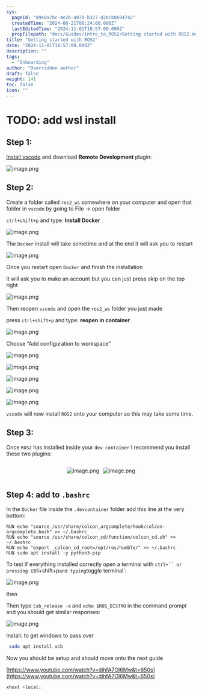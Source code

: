 ```yaml
---
sys:
  pageId: "89e0a78c-4e2b-4070-b327-d28cb0694742"
  createdTime: "2024-08-21T00:24:00.000Z"
  lastEditedTime: "2024-11-01T18:57:00.000Z"
  propFilepath: "docs/Guides/intro_to_ROS2/Getting started with ROS2.md"
title: "Getting started with ROS2"
date: "2024-11-01T18:57:00.000Z"
description: ""
tags:
  - "Onboarding"
author: "Overridden author"
draft: false
weight: 141
toc: false
icon: ""
---
```


# TODO: add wsl install

## Step 1:

[Install vscode](https://code.visualstudio.com/download) and download **Remote Development** plugin:

![image.png](https://prod-files-secure.s3.us-west-2.amazonaws.com/d518164a-d88e-44d1-a4ee-3adb3bd8bce0/efb52993-1881-4a40-b95e-6f020334f022/image.png?X-Amz-Algorithm=AWS4-HMAC-SHA256&X-Amz-Content-Sha256=UNSIGNED-PAYLOAD&X-Amz-Credential=ASIAZI2LB466SFCNPY2M%2F20250401%2Fus-west-2%2Fs3%2Faws4_request&X-Amz-Date=20250401T110110Z&X-Amz-Expires=3600&X-Amz-Security-Token=IQoJb3JpZ2luX2VjEFMaCXVzLXdlc3QtMiJHMEUCICpidLR%2FaHotqTryaswAFuI26OoMFdyBKPqj1eJ6NgGuAiEA%2FdZ2M4TdfAQ79KRGy1qYv7PXBVJzvQmo2uvTzvKuQFQqiAQIvP%2F%2F%2F%2F%2F%2F%2F%2F%2F%2FARAAGgw2Mzc0MjMxODM4MDUiDB0waa0tXyTw6BFt6yrcA6NndtPkRhtjpld4S5C4dahpxFxOslFKMsOyg4CwVUynBO3kr0Vx3d7mRi2jfyOm9ehSbNY7%2BhiQciXnV3ys7OaWGNcTgd1QLyxb%2FfOFWQRSh6slkKAz2O04Nn0yFX9jfGqLGeaGm9pTA2laDwX9Wv16ywn2JJmsDtEY9YmHCkBB8s0tN%2BxvR57efwz%2FqCrDErnUmCuNQwcboQjfm1OBQGTIGn1%2BPoNXwBcYRkyJjl%2FQV06ZA8HKB6b8kyLcH1PpebSu0R8O3Rj1ScdYmYQJrhW%2FVNuheAlwHBkYYIdqOu4Rif8MY5qbPkf0oU5PEXehzxKDhe5ycM7gyJr9a6OmOhakGXvt1CGbrMOzpHusJjt3%2BpYK0uvbGMyj8QlGx6%2BACZMfZw56yXqvjL2ZpVifZne%2F%2FEs7Lo7gETd1ydgpIC%2FlnW8u3VcXLMKi8YMbc8SB%2Brv6NFD5x1L67sAhw9EKK46NHy0AsCwILgH%2FmGQwzxtlJumGkVAewxUZvLZk72jRY40bkOgQAz4qWBSTdTXCBS1Eue%2B%2BUpK56BzAOI8FrpmVVhlopdo8VE3qJhEB%2BRu90fg4HA9Accx0S9b2UJJX0JW6FiP61wQdR7qCUj7MF0FC8wINrRESVxBPcV1gMOSDr78GOqUBaRFqrrG6Z4rWxgfD0eukWzwm11fCnWdwr2uJpTDXDhAA90nqrNRFMjOyazdXVRvtFcOudIHQlB4yw5soCwgwXYukWENFC3WJ7rmIwSUyXU5JLH6DZkSXYzOshAZnr41I8Z2tPtkf2BtOzbaEA3zGpS%2BagE6X8reT5Orms%2BTR7LjI6JLXiMqLMKPtSCxJLfojWc3hXUH2sbM9cnYttS%2B%2F8Hp1E2LB&X-Amz-Signature=600b7fd216ff4685393947b5b1cb663378316fbcc5716a5f2bf7032c3dd138cb&X-Amz-SignedHeaders=host&x-id=GetObject)

## Step 2:

Create a folder called `ros2_ws` somewhere on your computer and open that folder in `vscode` by going to File → open folder 

`ctrl+shift+p` and type: **Install Docker**

![image.png](https://prod-files-secure.s3.us-west-2.amazonaws.com/d518164a-d88e-44d1-a4ee-3adb3bd8bce0/2269dc0e-1cd5-47ff-bceb-c04ad9b2eab0/image.png?X-Amz-Algorithm=AWS4-HMAC-SHA256&X-Amz-Content-Sha256=UNSIGNED-PAYLOAD&X-Amz-Credential=ASIAZI2LB466SFCNPY2M%2F20250401%2Fus-west-2%2Fs3%2Faws4_request&X-Amz-Date=20250401T110110Z&X-Amz-Expires=3600&X-Amz-Security-Token=IQoJb3JpZ2luX2VjEFMaCXVzLXdlc3QtMiJHMEUCICpidLR%2FaHotqTryaswAFuI26OoMFdyBKPqj1eJ6NgGuAiEA%2FdZ2M4TdfAQ79KRGy1qYv7PXBVJzvQmo2uvTzvKuQFQqiAQIvP%2F%2F%2F%2F%2F%2F%2F%2F%2F%2FARAAGgw2Mzc0MjMxODM4MDUiDB0waa0tXyTw6BFt6yrcA6NndtPkRhtjpld4S5C4dahpxFxOslFKMsOyg4CwVUynBO3kr0Vx3d7mRi2jfyOm9ehSbNY7%2BhiQciXnV3ys7OaWGNcTgd1QLyxb%2FfOFWQRSh6slkKAz2O04Nn0yFX9jfGqLGeaGm9pTA2laDwX9Wv16ywn2JJmsDtEY9YmHCkBB8s0tN%2BxvR57efwz%2FqCrDErnUmCuNQwcboQjfm1OBQGTIGn1%2BPoNXwBcYRkyJjl%2FQV06ZA8HKB6b8kyLcH1PpebSu0R8O3Rj1ScdYmYQJrhW%2FVNuheAlwHBkYYIdqOu4Rif8MY5qbPkf0oU5PEXehzxKDhe5ycM7gyJr9a6OmOhakGXvt1CGbrMOzpHusJjt3%2BpYK0uvbGMyj8QlGx6%2BACZMfZw56yXqvjL2ZpVifZne%2F%2FEs7Lo7gETd1ydgpIC%2FlnW8u3VcXLMKi8YMbc8SB%2Brv6NFD5x1L67sAhw9EKK46NHy0AsCwILgH%2FmGQwzxtlJumGkVAewxUZvLZk72jRY40bkOgQAz4qWBSTdTXCBS1Eue%2B%2BUpK56BzAOI8FrpmVVhlopdo8VE3qJhEB%2BRu90fg4HA9Accx0S9b2UJJX0JW6FiP61wQdR7qCUj7MF0FC8wINrRESVxBPcV1gMOSDr78GOqUBaRFqrrG6Z4rWxgfD0eukWzwm11fCnWdwr2uJpTDXDhAA90nqrNRFMjOyazdXVRvtFcOudIHQlB4yw5soCwgwXYukWENFC3WJ7rmIwSUyXU5JLH6DZkSXYzOshAZnr41I8Z2tPtkf2BtOzbaEA3zGpS%2BagE6X8reT5Orms%2BTR7LjI6JLXiMqLMKPtSCxJLfojWc3hXUH2sbM9cnYttS%2B%2F8Hp1E2LB&X-Amz-Signature=c88552d6b7beef43bf6d888d4331be5269adc590081c8b21e7ef13cbdffc3679&X-Amz-SignedHeaders=host&x-id=GetObject)

The `Docker` install will take sometime and at the end it will ask you to restart

![image.png](https://prod-files-secure.s3.us-west-2.amazonaws.com/d518164a-d88e-44d1-a4ee-3adb3bd8bce0/ed233f78-be33-4b1f-b89c-9c346c0e961e/image.png?X-Amz-Algorithm=AWS4-HMAC-SHA256&X-Amz-Content-Sha256=UNSIGNED-PAYLOAD&X-Amz-Credential=ASIAZI2LB466SFCNPY2M%2F20250401%2Fus-west-2%2Fs3%2Faws4_request&X-Amz-Date=20250401T110110Z&X-Amz-Expires=3600&X-Amz-Security-Token=IQoJb3JpZ2luX2VjEFMaCXVzLXdlc3QtMiJHMEUCICpidLR%2FaHotqTryaswAFuI26OoMFdyBKPqj1eJ6NgGuAiEA%2FdZ2M4TdfAQ79KRGy1qYv7PXBVJzvQmo2uvTzvKuQFQqiAQIvP%2F%2F%2F%2F%2F%2F%2F%2F%2F%2FARAAGgw2Mzc0MjMxODM4MDUiDB0waa0tXyTw6BFt6yrcA6NndtPkRhtjpld4S5C4dahpxFxOslFKMsOyg4CwVUynBO3kr0Vx3d7mRi2jfyOm9ehSbNY7%2BhiQciXnV3ys7OaWGNcTgd1QLyxb%2FfOFWQRSh6slkKAz2O04Nn0yFX9jfGqLGeaGm9pTA2laDwX9Wv16ywn2JJmsDtEY9YmHCkBB8s0tN%2BxvR57efwz%2FqCrDErnUmCuNQwcboQjfm1OBQGTIGn1%2BPoNXwBcYRkyJjl%2FQV06ZA8HKB6b8kyLcH1PpebSu0R8O3Rj1ScdYmYQJrhW%2FVNuheAlwHBkYYIdqOu4Rif8MY5qbPkf0oU5PEXehzxKDhe5ycM7gyJr9a6OmOhakGXvt1CGbrMOzpHusJjt3%2BpYK0uvbGMyj8QlGx6%2BACZMfZw56yXqvjL2ZpVifZne%2F%2FEs7Lo7gETd1ydgpIC%2FlnW8u3VcXLMKi8YMbc8SB%2Brv6NFD5x1L67sAhw9EKK46NHy0AsCwILgH%2FmGQwzxtlJumGkVAewxUZvLZk72jRY40bkOgQAz4qWBSTdTXCBS1Eue%2B%2BUpK56BzAOI8FrpmVVhlopdo8VE3qJhEB%2BRu90fg4HA9Accx0S9b2UJJX0JW6FiP61wQdR7qCUj7MF0FC8wINrRESVxBPcV1gMOSDr78GOqUBaRFqrrG6Z4rWxgfD0eukWzwm11fCnWdwr2uJpTDXDhAA90nqrNRFMjOyazdXVRvtFcOudIHQlB4yw5soCwgwXYukWENFC3WJ7rmIwSUyXU5JLH6DZkSXYzOshAZnr41I8Z2tPtkf2BtOzbaEA3zGpS%2BagE6X8reT5Orms%2BTR7LjI6JLXiMqLMKPtSCxJLfojWc3hXUH2sbM9cnYttS%2B%2F8Hp1E2LB&X-Amz-Signature=2c465536a7cca06dd87a64d720b1c01dbb3b894b6fc9fe15a565919b000dd3b5&X-Amz-SignedHeaders=host&x-id=GetObject)

Once you restart open `Docker` and finish the installation

It will ask you to make an account but you can just press skip on the top right

![image.png](https://prod-files-secure.s3.us-west-2.amazonaws.com/d518164a-d88e-44d1-a4ee-3adb3bd8bce0/21010ad9-1659-4fd9-9f59-9932a09b2a3d/image.png?X-Amz-Algorithm=AWS4-HMAC-SHA256&X-Amz-Content-Sha256=UNSIGNED-PAYLOAD&X-Amz-Credential=ASIAZI2LB466SFCNPY2M%2F20250401%2Fus-west-2%2Fs3%2Faws4_request&X-Amz-Date=20250401T110110Z&X-Amz-Expires=3600&X-Amz-Security-Token=IQoJb3JpZ2luX2VjEFMaCXVzLXdlc3QtMiJHMEUCICpidLR%2FaHotqTryaswAFuI26OoMFdyBKPqj1eJ6NgGuAiEA%2FdZ2M4TdfAQ79KRGy1qYv7PXBVJzvQmo2uvTzvKuQFQqiAQIvP%2F%2F%2F%2F%2F%2F%2F%2F%2F%2FARAAGgw2Mzc0MjMxODM4MDUiDB0waa0tXyTw6BFt6yrcA6NndtPkRhtjpld4S5C4dahpxFxOslFKMsOyg4CwVUynBO3kr0Vx3d7mRi2jfyOm9ehSbNY7%2BhiQciXnV3ys7OaWGNcTgd1QLyxb%2FfOFWQRSh6slkKAz2O04Nn0yFX9jfGqLGeaGm9pTA2laDwX9Wv16ywn2JJmsDtEY9YmHCkBB8s0tN%2BxvR57efwz%2FqCrDErnUmCuNQwcboQjfm1OBQGTIGn1%2BPoNXwBcYRkyJjl%2FQV06ZA8HKB6b8kyLcH1PpebSu0R8O3Rj1ScdYmYQJrhW%2FVNuheAlwHBkYYIdqOu4Rif8MY5qbPkf0oU5PEXehzxKDhe5ycM7gyJr9a6OmOhakGXvt1CGbrMOzpHusJjt3%2BpYK0uvbGMyj8QlGx6%2BACZMfZw56yXqvjL2ZpVifZne%2F%2FEs7Lo7gETd1ydgpIC%2FlnW8u3VcXLMKi8YMbc8SB%2Brv6NFD5x1L67sAhw9EKK46NHy0AsCwILgH%2FmGQwzxtlJumGkVAewxUZvLZk72jRY40bkOgQAz4qWBSTdTXCBS1Eue%2B%2BUpK56BzAOI8FrpmVVhlopdo8VE3qJhEB%2BRu90fg4HA9Accx0S9b2UJJX0JW6FiP61wQdR7qCUj7MF0FC8wINrRESVxBPcV1gMOSDr78GOqUBaRFqrrG6Z4rWxgfD0eukWzwm11fCnWdwr2uJpTDXDhAA90nqrNRFMjOyazdXVRvtFcOudIHQlB4yw5soCwgwXYukWENFC3WJ7rmIwSUyXU5JLH6DZkSXYzOshAZnr41I8Z2tPtkf2BtOzbaEA3zGpS%2BagE6X8reT5Orms%2BTR7LjI6JLXiMqLMKPtSCxJLfojWc3hXUH2sbM9cnYttS%2B%2F8Hp1E2LB&X-Amz-Signature=fd2e482d78a5404f7d3989c4edd16867ff9316efb41363e6d52158f815f8071f&X-Amz-SignedHeaders=host&x-id=GetObject)

Then reopen `vscode` and open the `ros2_ws` folder you just made

press `ctrl+shift+p` and type: **reopen in container**

![image.png](https://prod-files-secure.s3.us-west-2.amazonaws.com/d518164a-d88e-44d1-a4ee-3adb3bd8bce0/4e93b8c2-41ad-488c-8095-c74205196118/image.png?X-Amz-Algorithm=AWS4-HMAC-SHA256&X-Amz-Content-Sha256=UNSIGNED-PAYLOAD&X-Amz-Credential=ASIAZI2LB466SFCNPY2M%2F20250401%2Fus-west-2%2Fs3%2Faws4_request&X-Amz-Date=20250401T110110Z&X-Amz-Expires=3600&X-Amz-Security-Token=IQoJb3JpZ2luX2VjEFMaCXVzLXdlc3QtMiJHMEUCICpidLR%2FaHotqTryaswAFuI26OoMFdyBKPqj1eJ6NgGuAiEA%2FdZ2M4TdfAQ79KRGy1qYv7PXBVJzvQmo2uvTzvKuQFQqiAQIvP%2F%2F%2F%2F%2F%2F%2F%2F%2F%2FARAAGgw2Mzc0MjMxODM4MDUiDB0waa0tXyTw6BFt6yrcA6NndtPkRhtjpld4S5C4dahpxFxOslFKMsOyg4CwVUynBO3kr0Vx3d7mRi2jfyOm9ehSbNY7%2BhiQciXnV3ys7OaWGNcTgd1QLyxb%2FfOFWQRSh6slkKAz2O04Nn0yFX9jfGqLGeaGm9pTA2laDwX9Wv16ywn2JJmsDtEY9YmHCkBB8s0tN%2BxvR57efwz%2FqCrDErnUmCuNQwcboQjfm1OBQGTIGn1%2BPoNXwBcYRkyJjl%2FQV06ZA8HKB6b8kyLcH1PpebSu0R8O3Rj1ScdYmYQJrhW%2FVNuheAlwHBkYYIdqOu4Rif8MY5qbPkf0oU5PEXehzxKDhe5ycM7gyJr9a6OmOhakGXvt1CGbrMOzpHusJjt3%2BpYK0uvbGMyj8QlGx6%2BACZMfZw56yXqvjL2ZpVifZne%2F%2FEs7Lo7gETd1ydgpIC%2FlnW8u3VcXLMKi8YMbc8SB%2Brv6NFD5x1L67sAhw9EKK46NHy0AsCwILgH%2FmGQwzxtlJumGkVAewxUZvLZk72jRY40bkOgQAz4qWBSTdTXCBS1Eue%2B%2BUpK56BzAOI8FrpmVVhlopdo8VE3qJhEB%2BRu90fg4HA9Accx0S9b2UJJX0JW6FiP61wQdR7qCUj7MF0FC8wINrRESVxBPcV1gMOSDr78GOqUBaRFqrrG6Z4rWxgfD0eukWzwm11fCnWdwr2uJpTDXDhAA90nqrNRFMjOyazdXVRvtFcOudIHQlB4yw5soCwgwXYukWENFC3WJ7rmIwSUyXU5JLH6DZkSXYzOshAZnr41I8Z2tPtkf2BtOzbaEA3zGpS%2BagE6X8reT5Orms%2BTR7LjI6JLXiMqLMKPtSCxJLfojWc3hXUH2sbM9cnYttS%2B%2F8Hp1E2LB&X-Amz-Signature=8624e5d5a2ba2c092cb56c78c13608f8a73cee152961a92b9f5c98a9a94d3e8a&X-Amz-SignedHeaders=host&x-id=GetObject)

Choose “Add configuration to workspace”

![image.png](https://prod-files-secure.s3.us-west-2.amazonaws.com/d518164a-d88e-44d1-a4ee-3adb3bd8bce0/9560b282-5060-4989-ba37-97e7b2c22476/image.png?X-Amz-Algorithm=AWS4-HMAC-SHA256&X-Amz-Content-Sha256=UNSIGNED-PAYLOAD&X-Amz-Credential=ASIAZI2LB466SFCNPY2M%2F20250401%2Fus-west-2%2Fs3%2Faws4_request&X-Amz-Date=20250401T110110Z&X-Amz-Expires=3600&X-Amz-Security-Token=IQoJb3JpZ2luX2VjEFMaCXVzLXdlc3QtMiJHMEUCICpidLR%2FaHotqTryaswAFuI26OoMFdyBKPqj1eJ6NgGuAiEA%2FdZ2M4TdfAQ79KRGy1qYv7PXBVJzvQmo2uvTzvKuQFQqiAQIvP%2F%2F%2F%2F%2F%2F%2F%2F%2F%2FARAAGgw2Mzc0MjMxODM4MDUiDB0waa0tXyTw6BFt6yrcA6NndtPkRhtjpld4S5C4dahpxFxOslFKMsOyg4CwVUynBO3kr0Vx3d7mRi2jfyOm9ehSbNY7%2BhiQciXnV3ys7OaWGNcTgd1QLyxb%2FfOFWQRSh6slkKAz2O04Nn0yFX9jfGqLGeaGm9pTA2laDwX9Wv16ywn2JJmsDtEY9YmHCkBB8s0tN%2BxvR57efwz%2FqCrDErnUmCuNQwcboQjfm1OBQGTIGn1%2BPoNXwBcYRkyJjl%2FQV06ZA8HKB6b8kyLcH1PpebSu0R8O3Rj1ScdYmYQJrhW%2FVNuheAlwHBkYYIdqOu4Rif8MY5qbPkf0oU5PEXehzxKDhe5ycM7gyJr9a6OmOhakGXvt1CGbrMOzpHusJjt3%2BpYK0uvbGMyj8QlGx6%2BACZMfZw56yXqvjL2ZpVifZne%2F%2FEs7Lo7gETd1ydgpIC%2FlnW8u3VcXLMKi8YMbc8SB%2Brv6NFD5x1L67sAhw9EKK46NHy0AsCwILgH%2FmGQwzxtlJumGkVAewxUZvLZk72jRY40bkOgQAz4qWBSTdTXCBS1Eue%2B%2BUpK56BzAOI8FrpmVVhlopdo8VE3qJhEB%2BRu90fg4HA9Accx0S9b2UJJX0JW6FiP61wQdR7qCUj7MF0FC8wINrRESVxBPcV1gMOSDr78GOqUBaRFqrrG6Z4rWxgfD0eukWzwm11fCnWdwr2uJpTDXDhAA90nqrNRFMjOyazdXVRvtFcOudIHQlB4yw5soCwgwXYukWENFC3WJ7rmIwSUyXU5JLH6DZkSXYzOshAZnr41I8Z2tPtkf2BtOzbaEA3zGpS%2BagE6X8reT5Orms%2BTR7LjI6JLXiMqLMKPtSCxJLfojWc3hXUH2sbM9cnYttS%2B%2F8Hp1E2LB&X-Amz-Signature=967916e49158c8de2a50f1ab793fc163f6879a4c91457ea8d1ca13e32330a814&X-Amz-SignedHeaders=host&x-id=GetObject)

![image.png](https://prod-files-secure.s3.us-west-2.amazonaws.com/d518164a-d88e-44d1-a4ee-3adb3bd8bce0/2ee63f81-886b-48e8-a553-dc6e5eac99e4/image.png?X-Amz-Algorithm=AWS4-HMAC-SHA256&X-Amz-Content-Sha256=UNSIGNED-PAYLOAD&X-Amz-Credential=ASIAZI2LB466SFCNPY2M%2F20250401%2Fus-west-2%2Fs3%2Faws4_request&X-Amz-Date=20250401T110110Z&X-Amz-Expires=3600&X-Amz-Security-Token=IQoJb3JpZ2luX2VjEFMaCXVzLXdlc3QtMiJHMEUCICpidLR%2FaHotqTryaswAFuI26OoMFdyBKPqj1eJ6NgGuAiEA%2FdZ2M4TdfAQ79KRGy1qYv7PXBVJzvQmo2uvTzvKuQFQqiAQIvP%2F%2F%2F%2F%2F%2F%2F%2F%2F%2FARAAGgw2Mzc0MjMxODM4MDUiDB0waa0tXyTw6BFt6yrcA6NndtPkRhtjpld4S5C4dahpxFxOslFKMsOyg4CwVUynBO3kr0Vx3d7mRi2jfyOm9ehSbNY7%2BhiQciXnV3ys7OaWGNcTgd1QLyxb%2FfOFWQRSh6slkKAz2O04Nn0yFX9jfGqLGeaGm9pTA2laDwX9Wv16ywn2JJmsDtEY9YmHCkBB8s0tN%2BxvR57efwz%2FqCrDErnUmCuNQwcboQjfm1OBQGTIGn1%2BPoNXwBcYRkyJjl%2FQV06ZA8HKB6b8kyLcH1PpebSu0R8O3Rj1ScdYmYQJrhW%2FVNuheAlwHBkYYIdqOu4Rif8MY5qbPkf0oU5PEXehzxKDhe5ycM7gyJr9a6OmOhakGXvt1CGbrMOzpHusJjt3%2BpYK0uvbGMyj8QlGx6%2BACZMfZw56yXqvjL2ZpVifZne%2F%2FEs7Lo7gETd1ydgpIC%2FlnW8u3VcXLMKi8YMbc8SB%2Brv6NFD5x1L67sAhw9EKK46NHy0AsCwILgH%2FmGQwzxtlJumGkVAewxUZvLZk72jRY40bkOgQAz4qWBSTdTXCBS1Eue%2B%2BUpK56BzAOI8FrpmVVhlopdo8VE3qJhEB%2BRu90fg4HA9Accx0S9b2UJJX0JW6FiP61wQdR7qCUj7MF0FC8wINrRESVxBPcV1gMOSDr78GOqUBaRFqrrG6Z4rWxgfD0eukWzwm11fCnWdwr2uJpTDXDhAA90nqrNRFMjOyazdXVRvtFcOudIHQlB4yw5soCwgwXYukWENFC3WJ7rmIwSUyXU5JLH6DZkSXYzOshAZnr41I8Z2tPtkf2BtOzbaEA3zGpS%2BagE6X8reT5Orms%2BTR7LjI6JLXiMqLMKPtSCxJLfojWc3hXUH2sbM9cnYttS%2B%2F8Hp1E2LB&X-Amz-Signature=527dac537c34497b05d6b90286c7d6f8ec6f04dc8cef0a0e6ac19e5e511c80af&X-Amz-SignedHeaders=host&x-id=GetObject)

![image.png](https://prod-files-secure.s3.us-west-2.amazonaws.com/d518164a-d88e-44d1-a4ee-3adb3bd8bce0/ae1580b2-b048-407e-aed9-b584224a7a04/image.png?X-Amz-Algorithm=AWS4-HMAC-SHA256&X-Amz-Content-Sha256=UNSIGNED-PAYLOAD&X-Amz-Credential=ASIAZI2LB466SFCNPY2M%2F20250401%2Fus-west-2%2Fs3%2Faws4_request&X-Amz-Date=20250401T110110Z&X-Amz-Expires=3600&X-Amz-Security-Token=IQoJb3JpZ2luX2VjEFMaCXVzLXdlc3QtMiJHMEUCICpidLR%2FaHotqTryaswAFuI26OoMFdyBKPqj1eJ6NgGuAiEA%2FdZ2M4TdfAQ79KRGy1qYv7PXBVJzvQmo2uvTzvKuQFQqiAQIvP%2F%2F%2F%2F%2F%2F%2F%2F%2F%2FARAAGgw2Mzc0MjMxODM4MDUiDB0waa0tXyTw6BFt6yrcA6NndtPkRhtjpld4S5C4dahpxFxOslFKMsOyg4CwVUynBO3kr0Vx3d7mRi2jfyOm9ehSbNY7%2BhiQciXnV3ys7OaWGNcTgd1QLyxb%2FfOFWQRSh6slkKAz2O04Nn0yFX9jfGqLGeaGm9pTA2laDwX9Wv16ywn2JJmsDtEY9YmHCkBB8s0tN%2BxvR57efwz%2FqCrDErnUmCuNQwcboQjfm1OBQGTIGn1%2BPoNXwBcYRkyJjl%2FQV06ZA8HKB6b8kyLcH1PpebSu0R8O3Rj1ScdYmYQJrhW%2FVNuheAlwHBkYYIdqOu4Rif8MY5qbPkf0oU5PEXehzxKDhe5ycM7gyJr9a6OmOhakGXvt1CGbrMOzpHusJjt3%2BpYK0uvbGMyj8QlGx6%2BACZMfZw56yXqvjL2ZpVifZne%2F%2FEs7Lo7gETd1ydgpIC%2FlnW8u3VcXLMKi8YMbc8SB%2Brv6NFD5x1L67sAhw9EKK46NHy0AsCwILgH%2FmGQwzxtlJumGkVAewxUZvLZk72jRY40bkOgQAz4qWBSTdTXCBS1Eue%2B%2BUpK56BzAOI8FrpmVVhlopdo8VE3qJhEB%2BRu90fg4HA9Accx0S9b2UJJX0JW6FiP61wQdR7qCUj7MF0FC8wINrRESVxBPcV1gMOSDr78GOqUBaRFqrrG6Z4rWxgfD0eukWzwm11fCnWdwr2uJpTDXDhAA90nqrNRFMjOyazdXVRvtFcOudIHQlB4yw5soCwgwXYukWENFC3WJ7rmIwSUyXU5JLH6DZkSXYzOshAZnr41I8Z2tPtkf2BtOzbaEA3zGpS%2BagE6X8reT5Orms%2BTR7LjI6JLXiMqLMKPtSCxJLfojWc3hXUH2sbM9cnYttS%2B%2F8Hp1E2LB&X-Amz-Signature=d93a4be4aba1d54010809cc8501ba0392dbf65cd7dad6363d8c911a8005af0ed&X-Amz-SignedHeaders=host&x-id=GetObject)

![image.png](https://prod-files-secure.s3.us-west-2.amazonaws.com/d518164a-d88e-44d1-a4ee-3adb3bd8bce0/53255b28-f75e-430f-b9e3-c0ac8577e42b/image.png?X-Amz-Algorithm=AWS4-HMAC-SHA256&X-Amz-Content-Sha256=UNSIGNED-PAYLOAD&X-Amz-Credential=ASIAZI2LB466SFCNPY2M%2F20250401%2Fus-west-2%2Fs3%2Faws4_request&X-Amz-Date=20250401T110110Z&X-Amz-Expires=3600&X-Amz-Security-Token=IQoJb3JpZ2luX2VjEFMaCXVzLXdlc3QtMiJHMEUCICpidLR%2FaHotqTryaswAFuI26OoMFdyBKPqj1eJ6NgGuAiEA%2FdZ2M4TdfAQ79KRGy1qYv7PXBVJzvQmo2uvTzvKuQFQqiAQIvP%2F%2F%2F%2F%2F%2F%2F%2F%2F%2FARAAGgw2Mzc0MjMxODM4MDUiDB0waa0tXyTw6BFt6yrcA6NndtPkRhtjpld4S5C4dahpxFxOslFKMsOyg4CwVUynBO3kr0Vx3d7mRi2jfyOm9ehSbNY7%2BhiQciXnV3ys7OaWGNcTgd1QLyxb%2FfOFWQRSh6slkKAz2O04Nn0yFX9jfGqLGeaGm9pTA2laDwX9Wv16ywn2JJmsDtEY9YmHCkBB8s0tN%2BxvR57efwz%2FqCrDErnUmCuNQwcboQjfm1OBQGTIGn1%2BPoNXwBcYRkyJjl%2FQV06ZA8HKB6b8kyLcH1PpebSu0R8O3Rj1ScdYmYQJrhW%2FVNuheAlwHBkYYIdqOu4Rif8MY5qbPkf0oU5PEXehzxKDhe5ycM7gyJr9a6OmOhakGXvt1CGbrMOzpHusJjt3%2BpYK0uvbGMyj8QlGx6%2BACZMfZw56yXqvjL2ZpVifZne%2F%2FEs7Lo7gETd1ydgpIC%2FlnW8u3VcXLMKi8YMbc8SB%2Brv6NFD5x1L67sAhw9EKK46NHy0AsCwILgH%2FmGQwzxtlJumGkVAewxUZvLZk72jRY40bkOgQAz4qWBSTdTXCBS1Eue%2B%2BUpK56BzAOI8FrpmVVhlopdo8VE3qJhEB%2BRu90fg4HA9Accx0S9b2UJJX0JW6FiP61wQdR7qCUj7MF0FC8wINrRESVxBPcV1gMOSDr78GOqUBaRFqrrG6Z4rWxgfD0eukWzwm11fCnWdwr2uJpTDXDhAA90nqrNRFMjOyazdXVRvtFcOudIHQlB4yw5soCwgwXYukWENFC3WJ7rmIwSUyXU5JLH6DZkSXYzOshAZnr41I8Z2tPtkf2BtOzbaEA3zGpS%2BagE6X8reT5Orms%2BTR7LjI6JLXiMqLMKPtSCxJLfojWc3hXUH2sbM9cnYttS%2B%2F8Hp1E2LB&X-Amz-Signature=5e98d0a02f7e1cf11908d02e4843837d20c5a40ef9a84bd5d2dcfa2be0f2c5cf&X-Amz-SignedHeaders=host&x-id=GetObject)

![image.png](https://prod-files-secure.s3.us-west-2.amazonaws.com/d518164a-d88e-44d1-a4ee-3adb3bd8bce0/7c562767-5af9-4ffb-97d1-327bcdf4ee00/image.png?X-Amz-Algorithm=AWS4-HMAC-SHA256&X-Amz-Content-Sha256=UNSIGNED-PAYLOAD&X-Amz-Credential=ASIAZI2LB466SFCNPY2M%2F20250401%2Fus-west-2%2Fs3%2Faws4_request&X-Amz-Date=20250401T110110Z&X-Amz-Expires=3600&X-Amz-Security-Token=IQoJb3JpZ2luX2VjEFMaCXVzLXdlc3QtMiJHMEUCICpidLR%2FaHotqTryaswAFuI26OoMFdyBKPqj1eJ6NgGuAiEA%2FdZ2M4TdfAQ79KRGy1qYv7PXBVJzvQmo2uvTzvKuQFQqiAQIvP%2F%2F%2F%2F%2F%2F%2F%2F%2F%2FARAAGgw2Mzc0MjMxODM4MDUiDB0waa0tXyTw6BFt6yrcA6NndtPkRhtjpld4S5C4dahpxFxOslFKMsOyg4CwVUynBO3kr0Vx3d7mRi2jfyOm9ehSbNY7%2BhiQciXnV3ys7OaWGNcTgd1QLyxb%2FfOFWQRSh6slkKAz2O04Nn0yFX9jfGqLGeaGm9pTA2laDwX9Wv16ywn2JJmsDtEY9YmHCkBB8s0tN%2BxvR57efwz%2FqCrDErnUmCuNQwcboQjfm1OBQGTIGn1%2BPoNXwBcYRkyJjl%2FQV06ZA8HKB6b8kyLcH1PpebSu0R8O3Rj1ScdYmYQJrhW%2FVNuheAlwHBkYYIdqOu4Rif8MY5qbPkf0oU5PEXehzxKDhe5ycM7gyJr9a6OmOhakGXvt1CGbrMOzpHusJjt3%2BpYK0uvbGMyj8QlGx6%2BACZMfZw56yXqvjL2ZpVifZne%2F%2FEs7Lo7gETd1ydgpIC%2FlnW8u3VcXLMKi8YMbc8SB%2Brv6NFD5x1L67sAhw9EKK46NHy0AsCwILgH%2FmGQwzxtlJumGkVAewxUZvLZk72jRY40bkOgQAz4qWBSTdTXCBS1Eue%2B%2BUpK56BzAOI8FrpmVVhlopdo8VE3qJhEB%2BRu90fg4HA9Accx0S9b2UJJX0JW6FiP61wQdR7qCUj7MF0FC8wINrRESVxBPcV1gMOSDr78GOqUBaRFqrrG6Z4rWxgfD0eukWzwm11fCnWdwr2uJpTDXDhAA90nqrNRFMjOyazdXVRvtFcOudIHQlB4yw5soCwgwXYukWENFC3WJ7rmIwSUyXU5JLH6DZkSXYzOshAZnr41I8Z2tPtkf2BtOzbaEA3zGpS%2BagE6X8reT5Orms%2BTR7LjI6JLXiMqLMKPtSCxJLfojWc3hXUH2sbM9cnYttS%2B%2F8Hp1E2LB&X-Amz-Signature=6f9fe3b86381a707d8beab6ec7a9d4e59de3e80166ec502d1aeb6ab63ac83e08&X-Amz-SignedHeaders=host&x-id=GetObject)

`vscode` will now install `ROS2` onto your computer so this may take some time.

## Step 3:

Once `ROS2` has installed inside your `dev-container` I recommend you install these two plugins:

<div style="display: flex;flex-direction: row; column-gap:10px; max-width: 630px;justify-content: center;">
<div>

![image.png](https://prod-files-secure.s3.us-west-2.amazonaws.com/d518164a-d88e-44d1-a4ee-3adb3bd8bce0/3fc3d550-5a54-4ba1-ba6b-faa01cdb7369/image.png?X-Amz-Algorithm=AWS4-HMAC-SHA256&X-Amz-Content-Sha256=UNSIGNED-PAYLOAD&X-Amz-Credential=ASIAZI2LB466UL2XUWA6%2F20250401%2Fus-west-2%2Fs3%2Faws4_request&X-Amz-Date=20250401T110113Z&X-Amz-Expires=3600&X-Amz-Security-Token=IQoJb3JpZ2luX2VjEFMaCXVzLXdlc3QtMiJGMEQCIBvGViKstxI3MNYx%2FtaPgdFYaubOMtnb9PCPzajSAuEAAiBLdowyLHkoCTlaFqiy7i1lutbGqMP9aYTi8hMkD5qkAyqIBAi8%2F%2F%2F%2F%2F%2F%2F%2F%2F%2F8BEAAaDDYzNzQyMzE4MzgwNSIMlg5XaBsRiQk6Nk8DKtwDylw7Z9LU8bptSV8YH4dnUP5xKu5B07O12rx%2BAiB33U2sy33lUSW%2Bu02Ksl45IyRlijuiX8wnSgcxSCw74Xx9qon%2B1i4wBSz0h53q9kugyA78pNom6Df%2BVywRUeocQJVITGYrVbPOUmB4uOcsUWB71WoaIn1nkbRzRDx3BbwiYnqhkepfNvSmQlz0ZV0dAO1v5gQKx8Eva7vgGDjFJ8cQxtV%2Fbf8iI1io69WwTiTmYLbhD8L5mlvbqn0VPkQlyY3KvhR7IxM8HZZitAbQNqjsZGxWPLiEFTS7oG%2Bb%2BGdjTtqXnQnOmpNFIlTaAoaZlQw3LA8yoomaaymN3w4XMdXwredPL45OR5RCsyU6FvRsrTsxR6cbzcjp1M65gqBzHGGBCFds2L314qFuYOoiwKnnhVyc9928la934UWVfKAAq0QPg9SFV2Qez9HXdWcFWWbOB0r3dMxVj%2BM7W3JZpDipcHOxDAmWf26t1qj1Xh4FFC0sXAPZ07gL05gDXkrDnt5lLTZAyk5vRiDuAdXCvIm7agEA9gdKkFhi1jMssilJ%2FqYELIhoxmu7EjAG1KrVDgknAq8nP777pGWVjpoqtoN4YHUfw9bpJEgPxfc8rM2v0SFiszy0ef3PvLfhk3UwgoSvvwY6pgEFwRQ2jPwP%2FgAQu0JB83ri9Z15hMfiCmg1SI%2BrzzYZ%2B%2BEOzL398Rmcqp7Cz4fNoB5qBoY2US427GfivZoWMyta1daKhpCxAWTSUMlczhD1HEpAaNciVhyuCdlTWKbTnh709jw0NWG5HgmXLGJQ%2FsReC0Qpniptlsg%2FhI1tWoopVO3R7Kl0Z1wXDFDCEBGbxZgFinq56nSusFpyyMy2G6rKfpaW9Ug7&X-Amz-Signature=9a76d6ed56a6f2e1a1b9eb213a266f2c8556d17f6985b55979fc7a8eab5e4760&X-Amz-SignedHeaders=host&x-id=GetObject)

</div>
<div>

![image.png](https://prod-files-secure.s3.us-west-2.amazonaws.com/d518164a-d88e-44d1-a4ee-3adb3bd8bce0/d994cc66-13c2-4093-a5a3-f84cf4601a82/image.png?X-Amz-Algorithm=AWS4-HMAC-SHA256&X-Amz-Content-Sha256=UNSIGNED-PAYLOAD&X-Amz-Credential=ASIAZI2LB466T75KR7SV%2F20250401%2Fus-west-2%2Fs3%2Faws4_request&X-Amz-Date=20250401T110113Z&X-Amz-Expires=3600&X-Amz-Security-Token=IQoJb3JpZ2luX2VjEFMaCXVzLXdlc3QtMiJIMEYCIQCZ2HBRdYwU5IGNC%2ByV7VX1k2ngWY0RxiW1GKZUEN%2B4cgIhAKbwx1QZJWFWxTxYnSHZvhCUgevzSMWoJdiFyqjtRylcKogECLz%2F%2F%2F%2F%2F%2F%2F%2F%2F%2FwEQABoMNjM3NDIzMTgzODA1IgxQF2tZGKVDod2xhb0q3ANRvosCjNsxaEC6bmHB2ZeoTLNVAct74ZBTlJ2HN4hMuNhYcRUO4I5nf1ww45SEN1J1yDmRXxgmJU%2Br0fuzzeEM%2FVF3ibxKobDk71BihZZPi86p4E9wV7ly05PBNG4eaMUdYDVFB6c32LUcXhGqGELIw5UwxBdXH06ZF%2Bio5E4Us1LZ4IaExmE1QPm%2FRvucXLla9h0rVGsuh435A7Na0z8WcFukfBT6TmAyyJ2j%2BjviuiMIH%2BjyvCURKnCUke1HSVgIL9pIRJ6jElaP6YoTq8jnsJ1KfEK4wZkI1osJJEEe5dFa1OwcMyzWL2LkCqsSMSzDoSmSip7VB1G%2Bj%2Bc7Dr6tB40nR6B4ivI1323RY5xTuQgVV12gzITY3Vr%2BXwf%2FZ7AkNkl%2B3fufMM7uukJ6hcwvxT04F8hFAEOzdfcjlgz%2Fr%2FkbmAvsP5dMq4t40S4aRHsUau41vPX4udTVp0%2BC2h3qOjRJMnkn%2FoAQRwrtT%2BTzgFVC8AJGTQ5DPhMi0GAMGuxbU4Zo0H558JGQ3o7bc5LYj0sbt3Jl6g%2Bazl4hINjdnZSgQ0mFGKY60QMfIxnGYxUPD1NJFUs%2FrCk8giXXfOf%2FTcDMs92boNPBMluQxs00EOI3ITrLRp2QQ0zIVjCjhK%2B%2FBjqkAcpCmqgx0513vqv28Ev0kkDKUe2DNrCtk9By8BL51c%2BI9hc1wkfwB%2Fmx1cUgN%2FTgSvkofHBeKItnK3MHnFircYijZCs7JIt0ecb4vL1chsdD3QD4jiIQhPlcvuemVFfDd6%2B4AQDHcKBXaGRVsvVzlUYPQz8rLkMfittegBld4UxCOtvQ4WKu2aSaVj%2BCxQwS8ynPfBzUYyi9Jhh7yns4efi8qa9S&X-Amz-Signature=c0d03f07ead3b62b86a138c57796db4066bdf3a01a34d01aba32317cc1c2376e&X-Amz-SignedHeaders=host&x-id=GetObject)

</div>
</div>

## Step 4: add to `.bashrc`

In the `Docker` file inside the `.devcontainer` folder add this line at the very bottom: 

```docker
RUN echo "source /usr/share/colcon_argcomplete/hook/colcon-argcomplete.bash" >> ~/.bashrc
RUN echo "source /usr/share/colcon_cd/function/colcon_cd.sh" >> ~/.bashrc
RUN echo "export _colcon_cd_root=/opt/ros/humble/" >> ~/.bashrc
RUN sudo apt install -y python3-pip 
```

To test if everything installed correctly open a terminal with `ctrl+`` or pressing `ctrl+shift+p` and typing `toggle terminal`:

![image.png](https://prod-files-secure.s3.us-west-2.amazonaws.com/d518164a-d88e-44d1-a4ee-3adb3bd8bce0/6a4943d8-b04e-4c02-9a58-775f3384d1a5/image.png?X-Amz-Algorithm=AWS4-HMAC-SHA256&X-Amz-Content-Sha256=UNSIGNED-PAYLOAD&X-Amz-Credential=ASIAZI2LB466SFCNPY2M%2F20250401%2Fus-west-2%2Fs3%2Faws4_request&X-Amz-Date=20250401T110110Z&X-Amz-Expires=3600&X-Amz-Security-Token=IQoJb3JpZ2luX2VjEFMaCXVzLXdlc3QtMiJHMEUCICpidLR%2FaHotqTryaswAFuI26OoMFdyBKPqj1eJ6NgGuAiEA%2FdZ2M4TdfAQ79KRGy1qYv7PXBVJzvQmo2uvTzvKuQFQqiAQIvP%2F%2F%2F%2F%2F%2F%2F%2F%2F%2FARAAGgw2Mzc0MjMxODM4MDUiDB0waa0tXyTw6BFt6yrcA6NndtPkRhtjpld4S5C4dahpxFxOslFKMsOyg4CwVUynBO3kr0Vx3d7mRi2jfyOm9ehSbNY7%2BhiQciXnV3ys7OaWGNcTgd1QLyxb%2FfOFWQRSh6slkKAz2O04Nn0yFX9jfGqLGeaGm9pTA2laDwX9Wv16ywn2JJmsDtEY9YmHCkBB8s0tN%2BxvR57efwz%2FqCrDErnUmCuNQwcboQjfm1OBQGTIGn1%2BPoNXwBcYRkyJjl%2FQV06ZA8HKB6b8kyLcH1PpebSu0R8O3Rj1ScdYmYQJrhW%2FVNuheAlwHBkYYIdqOu4Rif8MY5qbPkf0oU5PEXehzxKDhe5ycM7gyJr9a6OmOhakGXvt1CGbrMOzpHusJjt3%2BpYK0uvbGMyj8QlGx6%2BACZMfZw56yXqvjL2ZpVifZne%2F%2FEs7Lo7gETd1ydgpIC%2FlnW8u3VcXLMKi8YMbc8SB%2Brv6NFD5x1L67sAhw9EKK46NHy0AsCwILgH%2FmGQwzxtlJumGkVAewxUZvLZk72jRY40bkOgQAz4qWBSTdTXCBS1Eue%2B%2BUpK56BzAOI8FrpmVVhlopdo8VE3qJhEB%2BRu90fg4HA9Accx0S9b2UJJX0JW6FiP61wQdR7qCUj7MF0FC8wINrRESVxBPcV1gMOSDr78GOqUBaRFqrrG6Z4rWxgfD0eukWzwm11fCnWdwr2uJpTDXDhAA90nqrNRFMjOyazdXVRvtFcOudIHQlB4yw5soCwgwXYukWENFC3WJ7rmIwSUyXU5JLH6DZkSXYzOshAZnr41I8Z2tPtkf2BtOzbaEA3zGpS%2BagE6X8reT5Orms%2BTR7LjI6JLXiMqLMKPtSCxJLfojWc3hXUH2sbM9cnYttS%2B%2F8Hp1E2LB&X-Amz-Signature=616bc2fde5c2fcdb581c083bca43e938b5ad5e8338889148d8abae72af9bdaa2&X-Amz-SignedHeaders=host&x-id=GetObject)

then 

Then type `lsb_release -a` and `echo $ROS_DISTRO` in the command prompt and you should get similar responses:

![image.png](https://prod-files-secure.s3.us-west-2.amazonaws.com/d518164a-d88e-44d1-a4ee-3adb3bd8bce0/3e635dec-a805-4e85-8b9e-d000e5b71a4e/image.png?X-Amz-Algorithm=AWS4-HMAC-SHA256&X-Amz-Content-Sha256=UNSIGNED-PAYLOAD&X-Amz-Credential=ASIAZI2LB466SFCNPY2M%2F20250401%2Fus-west-2%2Fs3%2Faws4_request&X-Amz-Date=20250401T110110Z&X-Amz-Expires=3600&X-Amz-Security-Token=IQoJb3JpZ2luX2VjEFMaCXVzLXdlc3QtMiJHMEUCICpidLR%2FaHotqTryaswAFuI26OoMFdyBKPqj1eJ6NgGuAiEA%2FdZ2M4TdfAQ79KRGy1qYv7PXBVJzvQmo2uvTzvKuQFQqiAQIvP%2F%2F%2F%2F%2F%2F%2F%2F%2F%2FARAAGgw2Mzc0MjMxODM4MDUiDB0waa0tXyTw6BFt6yrcA6NndtPkRhtjpld4S5C4dahpxFxOslFKMsOyg4CwVUynBO3kr0Vx3d7mRi2jfyOm9ehSbNY7%2BhiQciXnV3ys7OaWGNcTgd1QLyxb%2FfOFWQRSh6slkKAz2O04Nn0yFX9jfGqLGeaGm9pTA2laDwX9Wv16ywn2JJmsDtEY9YmHCkBB8s0tN%2BxvR57efwz%2FqCrDErnUmCuNQwcboQjfm1OBQGTIGn1%2BPoNXwBcYRkyJjl%2FQV06ZA8HKB6b8kyLcH1PpebSu0R8O3Rj1ScdYmYQJrhW%2FVNuheAlwHBkYYIdqOu4Rif8MY5qbPkf0oU5PEXehzxKDhe5ycM7gyJr9a6OmOhakGXvt1CGbrMOzpHusJjt3%2BpYK0uvbGMyj8QlGx6%2BACZMfZw56yXqvjL2ZpVifZne%2F%2FEs7Lo7gETd1ydgpIC%2FlnW8u3VcXLMKi8YMbc8SB%2Brv6NFD5x1L67sAhw9EKK46NHy0AsCwILgH%2FmGQwzxtlJumGkVAewxUZvLZk72jRY40bkOgQAz4qWBSTdTXCBS1Eue%2B%2BUpK56BzAOI8FrpmVVhlopdo8VE3qJhEB%2BRu90fg4HA9Accx0S9b2UJJX0JW6FiP61wQdR7qCUj7MF0FC8wINrRESVxBPcV1gMOSDr78GOqUBaRFqrrG6Z4rWxgfD0eukWzwm11fCnWdwr2uJpTDXDhAA90nqrNRFMjOyazdXVRvtFcOudIHQlB4yw5soCwgwXYukWENFC3WJ7rmIwSUyXU5JLH6DZkSXYzOshAZnr41I8Z2tPtkf2BtOzbaEA3zGpS%2BagE6X8reT5Orms%2BTR7LjI6JLXiMqLMKPtSCxJLfojWc3hXUH2sbM9cnYttS%2B%2F8Hp1E2LB&X-Amz-Signature=0dcbdc318eb5e29ff178e625e1540e4b710385630fb5deac0e3d8e4b899a317b&X-Amz-SignedHeaders=host&x-id=GetObject)

Install:  to get windows to pass over

```bash
 sudo apt install xcb
```

Now you should be setup and should move onto the next guide 

[https://www.youtube.com/watch?v=dihfA7Ol6Mw&t=650s](https://www.youtube.com/watch?v=dihfA7Ol6Mw&t=650s)

```python
xhost +local:
```
